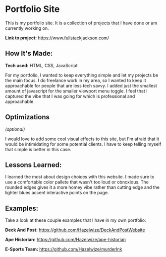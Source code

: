 # Portfolio Site
This is my portfolio site. It is a collection of projects that I have done or am currently working on.

**Link to project:** https://www.fullstackjackson.com/

## How It's Made:

**Tech used:** HTML, CSS, JavaScript

For my portfolio, I wanted to keep everything simple and let my projects be the main focus. I do freelance work in my area, so I wanted to keep it approachable for people that are less tech savvy. I added just the smallest amount of javascript for the smaller viewport menu toggle. I feel that I captured the vibe that I was going for which is professional and approachable.

## Optimizations
*(optional)*

I would love to add some cool visual effects to this site, but I'm afraid that it would be intimidating for some potential clients. I have to keep telling myself that simple is better in this case.
## Lessons Learned:

I learned the most about design choices with this website. I made sure to use a comfortable color pallete that wasn't too loud or obnoxious. The rounded edges gives it a more homey vibe rather than cutting edge and the lighter blues accent interactive points on the page. 
## Examples:

Take a look at these couple examples that I have in my own portfolio:

**Deck And Post:** https://github.com/Hazelwize/DeckAndPostWebsite

**Ape Historian:** https://github.com/Hazelwize/ape-historian

**E-Sports Team:** https://github.com/Hazelwize/murderInk



